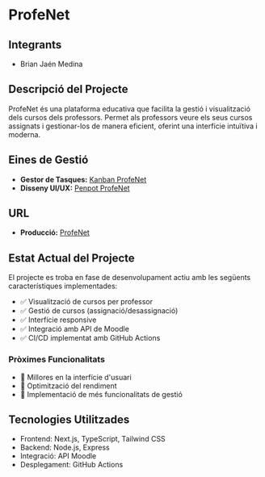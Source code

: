 # ProfeNet

## Integrants

- Brian Jaén Medina

## Descripció del Projecte

ProfeNet és una plataforma educativa que facilita la gestió i visualització dels cursos dels professors. Permet als professors veure els seus cursos assignats i gestionar-los de manera eficient, oferint una interfície intuïtiva i moderna.

## Eines de Gestió

- **Gestor de Tasques:** [Kanban ProfeNet](https://tree.taiga.io/project/a23brianjaen-tr3-profenet/timeline)
- **Disseny UI/UX:** [Penpot ProfeNet](https://tree.taiga.io/project/a23brianjaen-tr3-profenet/timeline)

## URL

- **Producció:** [ProfeNet](http://profenet.daw.inspedralbes.cat:22222/)

## Estat Actual del Projecte

El projecte es troba en fase de desenvolupament actiu amb les següents característiques implementades:

- ✅ Visualització de cursos per professor
- ✅ Gestió de cursos (assignació/desassignació)
- ✅ Interfície responsive
- ✅ Integració amb API de Moodle
- ✅ CI/CD implementat amb GitHub Actions

### Pròximes Funcionalitats

- 🔄 Millores en la interfície d'usuari
- 🔄 Optimització del rendiment
- 🔄 Implementació de més funcionalitats de gestió

## Tecnologies Utilitzades

- Frontend: Next.js, TypeScript, Tailwind CSS
- Backend: Node.js, Express
- Integració: API Moodle
- Desplegament: GitHub Actions
